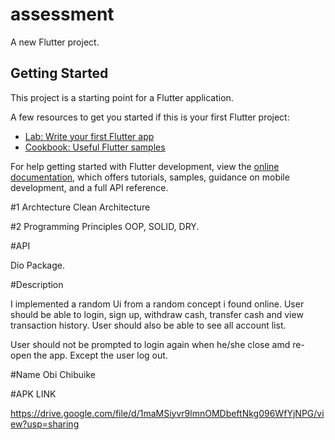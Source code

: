 # assessment

A new Flutter project.

## Getting Started

This project is a starting point for a Flutter application.

A few resources to get you started if this is your first Flutter project:

- [Lab: Write your first Flutter app](https://docs.flutter.dev/get-started/codelab)
- [Cookbook: Useful Flutter samples](https://docs.flutter.dev/cookbook)

For help getting started with Flutter development, view the
[online documentation](https://docs.flutter.dev/), which offers tutorials,
samples, guidance on mobile development, and a full API reference.

#1 Archtecture
Clean Architecture

#2 Programming Principles
OOP, SOLID, DRY.

#API

Dio Package.

#Description

I implemented a random Ui from a random concept i found online.
User should be able to login, sign up, withdraw cash, transfer cash and view transaction history.
User should also be able to see all account list.

User should not be prompted to login again when he/she close amd re-open the app. Except the user log out.


#Name
Obi Chibuike


#APK LINK

https://drive.google.com/file/d/1maMSiyvr9lmnOMDbeftNkg096WfYjNPG/view?usp=sharing
